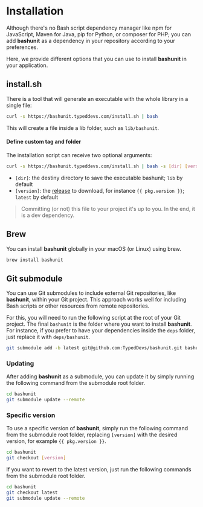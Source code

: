 # Installation

Although there's no Bash script dependency manager like npm for JavaScript, Maven for Java, pip for Python, or composer for PHP;
you can add **bashunit** as a dependency in your repository according to your preferences.

Here, we provide different options that you can use to install **bashunit** in your application.

## install.sh

There is a tool that will generate an executable with the whole library in a single file:

```bash
curl -s https://bashunit.typeddevs.com/install.sh | bash
```

This will create a file inside a lib folder, such as `lib/bashunit`.

#### Define custom tag and folder

The installation script can receive two optional arguments:

```bash
curl -s https://bashunit.typeddevs.com/install.sh | bash -s [dir] [version]
```
- `[dir]`: the destiny directory to save the executable bashunit; `lib` by default
- `[version]`: the [release](https://github.com/TypedDevs/bashunit/releases) to download, for instance `{{ pkg.version }}`; `latest` by default

> Committing (or not) this file to your project it's up to you. In the end, it is a dev dependency.

## Brew

You can install **bashunit** globally in your macOS (or Linux) using brew.

```bash
brew install bashunit
```

## Git submodule

You can use Git submodules to include external Git repositories, like **bashunit**, within your Git project.
This approach works well for including Bash scripts or other resources from remote repositories.

For this, you will need to run the following script at the root of your Git project.
The final `bashunit` is the folder where you want to install **bashunit**.
For instance, if you prefer to have your dependencies inside the `deps` folder, just replace it with `deps/bashunit`.
```bash
git submodule add -b latest git@github.com:TypedDevs/bashunit.git bashunit
```

### Updating

After adding **bashunit** as a submodule, you can update it by simply running the following command from the submodule root folder.
```bash
cd bashunit
git submodule update --remote
```

### Specific version

To use a specific version of **bashunit**, simply run the following command from the submodule root folder, replacing `[version]` with the desired version, for example `{{ pkg.version }}`.
```bash
cd bashunit
git checkout [version]
```

If you want to revert to the latest version, just run the following commands from the submodule root folder.
```bash
cd bashunit
git checkout latest
git submodule update --remote
```

<script setup>
import pkg from '../package.json'
</script>
